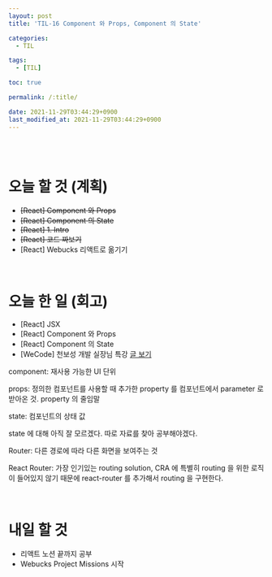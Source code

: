 ```yaml
---
layout: post
title: 'TIL-16 Component 와 Props, Component 의 State'

categories:
  - TIL

tags:
  - [TIL]

toc: true

permalink: /:title/

date: 2021-11-29T03:44:29+0900
last_modified_at: 2021-11-29T03:44:29+0900
---
```


<br>
<br>

# 오늘 할 것 (계획)

- ~~[React] Component 와 Props~~
- ~~[React] Component 의 State~~
- ~~[React] 1. Intro~~
- ~~[React] 코드 짜보기~~
- [React] Webucks 리액트로 옮기기

<br>

# 오늘 한 일 (회고)

- [React] JSX
- [React] Component 와 Props
- [React] Component 의 State
- [WeCode] 천보성 개발 실장님 특강 [글 보기](../wecode-11)

component: 재사용 가능한 UI 단위

props: 정의한 컴포넌트를 사용할 때 추가한 property 를 컴포넌트에서 parameter 로 받아온 것. property 의 줄임말

state: 컴포넌트의 상태 값

state 에 대해 아직 잘 모르겠다. 따로 자료를 찾아 공부해야겠다.

Router: 다른 경로에 따라 다른 화면을 보여주는 것

React Router: 가장 인기있는 routing solution, CRA 에 특별히 routing 을 위한 로직이 들어있지 않기 때문에 react-router 를 추가해서 routing 을 구현한다.

<br>

# 내일 할 것

- 리액트 노션 끝까지 공부
- Webucks Project Missions 시작
